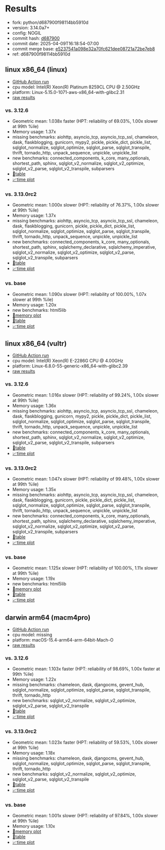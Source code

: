 # Results

- fork: python/d687900f98114bb5910d
- version: 3.14.0a7+
- config: NOGIL
- commit hash: [d687900](https://github.com/python/cpython/commit/d687900)
- commit date: 2025-04-09T16:18:54-07:00
- commit merge base: [e5237541a098e32a70fc621dee08721a72be7eb8](https://github.com/python/cpython/commit/e5237541a098e32a70fc621dee08721a72be7eb8)
- ref: d687900f98114bb5910d

## linux x86_64 (linux)

- [GitHub Action run](https://github.com/facebookexperimental/free-threading-benchmarking/actions/runs/14369543971)
- cpu model: Intel(R) Xeon(R) Platinum 8259CL CPU @ 2.50GHz
- platform: Linux-5.15.0-1071-aws-x86_64-with-glibc2.31
- [raw results](bm-20250409-linux-x86_64-python-d687900f98114bb5910d-3.14.0a7%2B-d687900.json)

### vs. 3.12.6

- Geometric mean: 1.038x faster (HPT: reliability of 69.03%, 1.00x slower at 99th %ile)
- Memory usage: 1.37x
- missing benchmarks: aiohttp, asyncio_tcp, asyncio_tcp_ssl, chameleon, dask, flaskblogging, gunicorn, mypy2, pickle, pickle_dict, pickle_list, sqlglot_normalize, sqlglot_optimize, sqlglot_parse, sqlglot_transpile, thrift, tornado_http, unpack_sequence, unpickle, unpickle_list
- new benchmarks: connected_components, k_core, many_optionals, shortest_path, sphinx, sqlglot_v2_normalize, sqlglot_v2_optimize, sqlglot_v2_parse, sqlglot_v2_transpile, subparsers
- [📄table](bm-20250409-linux-x86_64-python-d687900f98114bb5910d-3.14.0a7%2B-d687900-vs-3.12.6.md)
- [📈time plot](bm-20250409-linux-x86_64-python-d687900f98114bb5910d-3.14.0a7%2B-d687900-vs-3.12.6.svg)

### vs. 3.13.0rc2

- Geometric mean: 1.000x slower (HPT: reliability of 76.37%, 1.00x slower at 99th %ile)
- Memory usage: 1.37x
- missing benchmarks: aiohttp, asyncio_tcp, asyncio_tcp_ssl, chameleon, dask, flaskblogging, gunicorn, pickle, pickle_dict, pickle_list, sqlglot_normalize, sqlglot_optimize, sqlglot_parse, sqlglot_transpile, thrift, tornado_http, unpack_sequence, unpickle, unpickle_list
- new benchmarks: connected_components, k_core, many_optionals, shortest_path, sphinx, sqlalchemy_declarative, sqlalchemy_imperative, sqlglot_v2_normalize, sqlglot_v2_optimize, sqlglot_v2_parse, sqlglot_v2_transpile, subparsers
- [📄table](bm-20250409-linux-x86_64-python-d687900f98114bb5910d-3.14.0a7%2B-d687900-vs-3.13.0rc2.md)
- [📈time plot](bm-20250409-linux-x86_64-python-d687900f98114bb5910d-3.14.0a7%2B-d687900-vs-3.13.0rc2.svg)

### vs. base

- Geometric mean: 1.090x slower (HPT: reliability of 100.00%, 1.07x slower at 99th %ile)
- Memory usage: 1.20x
- new benchmarks: html5lib
- [🧠memory plot](bm-20250409-linux-x86_64-python-d687900f98114bb5910d-3.14.0a7%2B-d687900-vs-base-mem.svg)
- [📄table](bm-20250409-linux-x86_64-python-d687900f98114bb5910d-3.14.0a7%2B-d687900-vs-base.md)
- [📈time plot](bm-20250409-linux-x86_64-python-d687900f98114bb5910d-3.14.0a7%2B-d687900-vs-base.svg)

## linux x86_64 (vultr)

- [GitHub Action run](https://github.com/facebookexperimental/free-threading-benchmarking/actions/runs/14369543971)
- cpu model: Intel(R) Xeon(R) E-2286G CPU @ 4.00GHz
- platform: Linux-6.8.0-55-generic-x86_64-with-glibc2.39
- [raw results](bm-20250409-vultr-x86_64-python-d687900f98114bb5910d-3.14.0a7%2B-d687900.json)

### vs. 3.12.6

- Geometric mean: 1.016x slower (HPT: reliability of 99.24%, 1.00x slower at 99th %ile)
- Memory usage: 1.36x
- missing benchmarks: aiohttp, asyncio_tcp, asyncio_tcp_ssl, chameleon, dask, flaskblogging, gunicorn, mypy2, pickle, pickle_dict, pickle_list, sqlglot_normalize, sqlglot_optimize, sqlglot_parse, sqlglot_transpile, thrift, tornado_http, unpack_sequence, unpickle, unpickle_list
- new benchmarks: connected_components, k_core, many_optionals, shortest_path, sphinx, sqlglot_v2_normalize, sqlglot_v2_optimize, sqlglot_v2_parse, sqlglot_v2_transpile, subparsers
- [📄table](bm-20250409-vultr-x86_64-python-d687900f98114bb5910d-3.14.0a7%2B-d687900-vs-3.12.6.md)
- [📈time plot](bm-20250409-vultr-x86_64-python-d687900f98114bb5910d-3.14.0a7%2B-d687900-vs-3.12.6.svg)

### vs. 3.13.0rc2

- Geometric mean: 1.047x slower (HPT: reliability of 99.48%, 1.00x slower at 99th %ile)
- Memory usage: 1.35x
- missing benchmarks: aiohttp, asyncio_tcp, asyncio_tcp_ssl, chameleon, dask, flaskblogging, gunicorn, pickle, pickle_dict, pickle_list, sqlglot_normalize, sqlglot_optimize, sqlglot_parse, sqlglot_transpile, thrift, tornado_http, unpack_sequence, unpickle, unpickle_list
- new benchmarks: connected_components, k_core, many_optionals, shortest_path, sphinx, sqlalchemy_declarative, sqlalchemy_imperative, sqlglot_v2_normalize, sqlglot_v2_optimize, sqlglot_v2_parse, sqlglot_v2_transpile, subparsers
- [📄table](bm-20250409-vultr-x86_64-python-d687900f98114bb5910d-3.14.0a7%2B-d687900-vs-3.13.0rc2.md)
- [📈time plot](bm-20250409-vultr-x86_64-python-d687900f98114bb5910d-3.14.0a7%2B-d687900-vs-3.13.0rc2.svg)

### vs. base

- Geometric mean: 1.125x slower (HPT: reliability of 100.00%, 1.11x slower at 99th %ile)
- Memory usage: 1.19x
- new benchmarks: html5lib
- [🧠memory plot](bm-20250409-vultr-x86_64-python-d687900f98114bb5910d-3.14.0a7%2B-d687900-vs-base-mem.svg)
- [📄table](bm-20250409-vultr-x86_64-python-d687900f98114bb5910d-3.14.0a7%2B-d687900-vs-base.md)
- [📈time plot](bm-20250409-vultr-x86_64-python-d687900f98114bb5910d-3.14.0a7%2B-d687900-vs-base.svg)

## darwin arm64 (macm4pro)

- [GitHub Action run](https://github.com/facebookexperimental/free-threading-benchmarking/actions/runs/14369543971)
- cpu model: missing
- platform: macOS-15.4-arm64-arm-64bit-Mach-O
- [raw results](bm-20250409-macm4pro-arm64-python-d687900f98114bb5910d-3.14.0a7%2B-d687900.json)

### vs. 3.12.6

- Geometric mean: 1.103x faster (HPT: reliability of 98.69%, 1.00x faster at 99th %ile)
- Memory usage: 1.22x
- missing benchmarks: chameleon, dask, djangocms, gevent_hub, sqlglot_normalize, sqlglot_optimize, sqlglot_parse, sqlglot_transpile, thrift, tornado_http
- new benchmarks: sqlglot_v2_normalize, sqlglot_v2_optimize, sqlglot_v2_parse, sqlglot_v2_transpile
- [📄table](bm-20250409-macm4pro-arm64-python-d687900f98114bb5910d-3.14.0a7%2B-d687900-vs-3.12.6.md)
- [📈time plot](bm-20250409-macm4pro-arm64-python-d687900f98114bb5910d-3.14.0a7%2B-d687900-vs-3.12.6.svg)

### vs. 3.13.0rc2

- Geometric mean: 1.023x faster (HPT: reliability of 59.53%, 1.00x slower at 99th %ile)
- Memory usage: 1.18x
- missing benchmarks: chameleon, dask, djangocms, gevent_hub, sqlglot_normalize, sqlglot_optimize, sqlglot_parse, sqlglot_transpile, thrift, tornado_http
- new benchmarks: sqlglot_v2_normalize, sqlglot_v2_optimize, sqlglot_v2_parse, sqlglot_v2_transpile
- [📄table](bm-20250409-macm4pro-arm64-python-d687900f98114bb5910d-3.14.0a7%2B-d687900-vs-3.13.0rc2.md)
- [📈time plot](bm-20250409-macm4pro-arm64-python-d687900f98114bb5910d-3.14.0a7%2B-d687900-vs-3.13.0rc2.svg)

### vs. base

- Geometric mean: 1.001x slower (HPT: reliability of 97.84%, 1.00x slower at 99th %ile)
- Memory usage: 1.10x
- [🧠memory plot](bm-20250409-macm4pro-arm64-python-d687900f98114bb5910d-3.14.0a7%2B-d687900-vs-base-mem.svg)
- [📄table](bm-20250409-macm4pro-arm64-python-d687900f98114bb5910d-3.14.0a7%2B-d687900-vs-base.md)
- [📈time plot](bm-20250409-macm4pro-arm64-python-d687900f98114bb5910d-3.14.0a7%2B-d687900-vs-base.svg)

